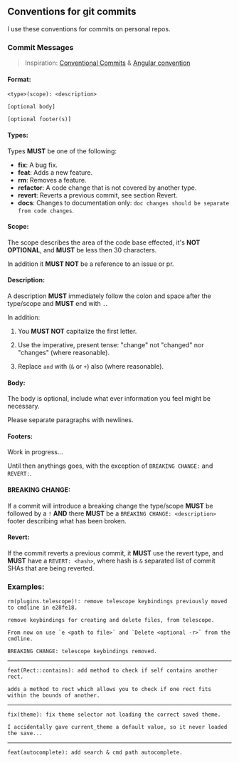 ## Conventions for git commits

I use these conventions for commits on personal repos.


### Commit Messages

> Inspiration: [Conventional Commits](https://www.conventionalcommits.org/en/v1.0.0/) & [Angular convention](https://github.com/angular/angular/blob/22b96b9/CONTRIBUTING.md#-commit-message-guidelines)


#### Format:

```
<type>(scope): <description>

[optional body]

[optional footer(s)]
```


#### Types:

Types **MUST** be one of the following:
- **fix**: A bug fix.
- **feat**: Adds a new feature.
- **rm**: Removes a feature.
- **refactor**: A code change that is not covered by another type.
- **revert**: Reverts a previous commit, see section Revert.
- **docs**: Changes to documentation only: `doc changes should be separate from code changes`.


#### Scope:

The scope describes the area of the code base effected, it's **NOT OPTIONAL**, and **MUST** be less then 30 characters.

In addition it **MUST NOT** be a reference to an issue or pr.


#### Description:

A description **MUST** immediately follow the colon and space after the type/scope and **MUST** end with `.`.

In addition:

1. You **MUST NOT** capitalize the first letter.

2. Use the imperative, present tense: "change" not "changed" nor "changes" (where reasonable).

3. Replace `and` with (`&` or `+`) also (where reasonable).


#### Body:

The body is optional, include what ever information you feel might be necessary.

Please separate paragraphs with newlines.

#### Footers:

Work in progress...

Until then anythings goes, with the exception of `BREAKING CHANGE:` and `REVERT:`.


#### BREAKING CHANGE:

If a commit will introduce a breaking change the type/scope **MUST** be followed by a `!` **AND** there **MUST** be a `BREAKING CHANGE: <description>` footer describing what has been broken.


#### Revert:

If the commit reverts a previous commit, it **MUST** use the revert type, and **MUST** have a `REVERT: <hash>`, where hash is `&` separated list of commit SHAs that are being reverted.


### Examples:


```
rm(plugins.telescope)!: remove telescope keybindings previously moved to cmdline in e28fe18.

remove keybindings for creating and delete files, from telescope.

From now on use `e <path to file>` and `Delete <optional -r>` from the cmdline.

BREAKING CHANGE: telescope keybindings removed.
```

---

```
feat(Rect::contains): add method to check if self contains another rect.

adds a method to rect which allows you to check if one rect fits within the bounds of another.
```

---

```
fix(theme): fix theme selector not loading the correct saved theme.

I accidentally gave current_theme a default value, so it never loaded the save...
```

---

```
feat(autocomplete): add search & cmd path autocomplete.
```
